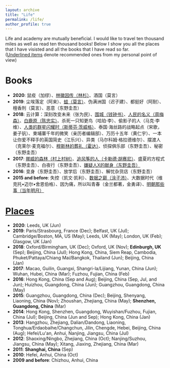 ```yaml
---
layout: archive
title: "Life"
permalink: /life/
author_profile: true
---
```


<!-- {% include base_path %} -->

Life and academy are mutually beneficial. I would like to travel ten thousand miles as well as read ten thousand books! Below I show you all the places that I have visisted and all the books that I have read so far.<br/>
(<u>Underlined items</u> denote recommended ones from my personal point of view)

Books
======
- <b>2020</b>: 鼠疫（加缪）、<u>林徽因传（林杉）</u>、酒国（莫言）
- <b>2019</b>: 尘埃落定（阿来）、<u>蛙（莫言）</u>、伪满洲国（迟子建）、都挺好（阿耐）、檀香刑（莫言）、恶意（东野圭吾）
- <b>2018</b>: 云计算：深刻改变未来（张为民）、<u>围城（钱钟书）</u>、<u>人民的名义（周梅森）</u>、<u>白鹿原（陈忠实）</u>、杀死一只知更鸟（哈珀·李）、偷影子的人（马克·李维）、<u>人类的群星闪耀时（斯蒂芬·茨威格）</u>、泰国·海丝路的战略起点（宋歌，姜子钒）、柬埔寨千年的微笑（亲历者编辑部）、万历十五年（黄仁宇）、一本让你爱不释手的英国简史（江乐兴）、异类（马尔科姆·格拉德维尔）、摆渡人（克莱尔·麦克福尔）、<u>穆斯林的葬礼（霍达）</u>、侦探俱乐部（东野圭吾）、秘密（东野圭吾）
- <b>2017</b>: <u>挪威的森林（村上村树）</u>、<u>追风筝的人（卡勒德·胡赛尼）</u>、盛夏的方程式（东野圭吾）、白夜行（东野圭吾）、<u>嫌疑人X的献身（东野圭吾）</u>
- <b>2016</b>: 变身（东野圭吾）、放学后（东野圭吾）、解忧杂货店（东野圭吾）
- <b>2015 and before</b>: 失控（凯文·凯利）、<u>数据之巅（涂子沛）</u>、大数据时代（维克托•迈尔•舍恩伯格）、因为痛，所以叫青春（金兰都著，金勇译）、<u>明朝那些事（当年明月）</u>

[Places](https://feiyao-edinburgh.github.io/files/map.html)
======
- <b>2020</b>: Leeds, UK (Jun)
- <b>2019</b>: Paris/Strasbourg, France (Dec); Belfast, UK (Jul); Cambridge/Boston, MA, US (May); Leeds, UK (May); London, UK (Feb); Glasgow, UK (Jan)
- <b>2018</b>: Oxford/Birmingham, UK (Dec); Oxford, UK (Nov); <b>Edinburgh, UK</b> (Sep); Beijing, China (Jul); Hong Kong, China, Siem Reap, Cambodia, Phuket/Pattaya/Chiang Mai/Bangkok, Thailand (Jun); Beijing, China (Jan)
- <b>2017</b>: Macao, Guilin, Guangxi, Shangri-la/Lijiang, Yunan, China (Jun); Wuhan, Hubei, China (Mar); Fuzhou, Fujian, China (Feb)
- <b>2016</b>: Hong Kong, China (Sep and Aug); Beijing, China (Sep, Jul, and Jun); Huizhou, Guangdong, China (Jun); Guangzhou, Guangdong, China (May)
- <b>2015</b>: Guangzhou, Guangdong, China (Dec); Beijing, Shenyang, Liaoning, China (Nov); Zhoushan, Zhejiang, China (May); <b>Shenzhen, Guangdong, China</b> (Mar)
- <b>2014</b>: Hong Kong, Shenzhen, Guangdong, Wuyishan/Fuzhou, Fujian, China (Jul); Beijing, China (Jun and Sep); Hong Kong, China (Jan)
- <b>2013</b>: Hangzhou, Zhejiang, Dalian/Dandong, Liaoning, Tonghua/Erdaobaihe/Changchun, Jilin, Chengde, Hebei, Beijing, China (Aug); Hefei/Lu'an, Anhui, Nanjing, Jiangsu, China (Jul)
- <b>2012</b>: Shaoxing/Ningbo, Zhejiang, China (Oct); Nanjing/Suzhou, Jiangsu, China (May); Xitang, Jiaxing, Zhejiang, China (Mar)
- <b>2011</b>: <b>Shanghai, China</b> (Sep)
- <b>2010</b>: Hefei, Anhui, China (Oct)
- <b>2009 and before</b>: Chizhou, Anhui, China

